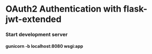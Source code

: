 # OAuth2 Authentication with flask-jwt-extended

### Start development server

#### gunicorn -b localhost:8080 wsgi:app
